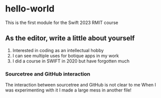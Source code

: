 # hello-world
This is the first module for the Swift 2023 RMIT course
## As the editor, write a little about yourself
1. Interested in coding as an intellectual hobby
2. I can see multiple uses for botique apps in my work
3. I did a course in SWIFT in 2020 but have forgotten much
### Sourcetree and GitHub interaction
The interaction between sourcetree and GitHub is not clear to me 
When I was experimenting with it I made a large mess in another file!

